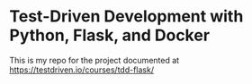 # Test-Driven Development with Python, Flask, and Docker
This is my repo for the project documented at https://testdriven.io/courses/tdd-flask/




